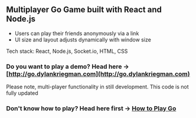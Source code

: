 ## Multiplayer Go Game built with React and Node.js 
* Users can play their friends anonymously via a link
* UI size and layout adjusts dynamically with window size

Tech stack: React, Node.js, Socket.io, HTML, CSS

### Do you want to play a demo? Head here -> [http://go.dylankriegman.com](http://go.dylankriegman.com)
Please note, multi-player functionality in still development. This code is not fully updated

### Don't know how to play? Head here first -> [How to Play Go](https://www.kiseido.com/ff.htm)

